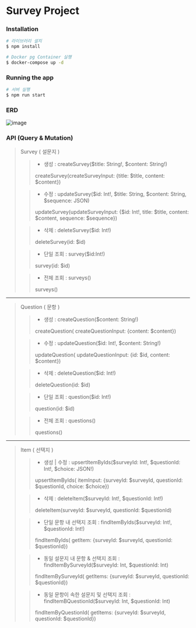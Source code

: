 # Survey Project

### Installation

```bash
# 라이브러리 설치
$ npm install

# Docker pg Container 실행
$ docker-compose up -d
```

### Running the app

```bash
# 서버 실행
$ npm run start
```

### ERD

![image](https://github.com/yhjs1211/survey-project/assets/122883378/c9a1f341-ee5c-4b04-8de7-768c61c66f39)

### API (Query & Mutation)

> Survey ( 설문지 )
>
> > - 생성 : createSurvey($title: String!, $content: String!)
> >
> > createSurvey(createSurveyInput: {title: $title, content: $content})
>
> > - 수정 : updateSurvey($id: Int!, $title: String, $content: String, $sequence: JSON)
> >
> > updateSurvey(updateSurveyInput: {$id: Int!, title: $title, content: $content, sequence: $sequence})
>
> > - 삭제 : deleteSurvey($id: Int!)
> >
> > deleteSurvey(id: $id)
>
> > - 단일 조회 : survey($id:Int!)
> >
> > survey(id: $id)
>
> > - 전체 조회 : surveys()
> >
> > surveys()

---

> Question ( 문항 )
>
> > - 생성 : createQuestion($content: String!)
> >
> > createQuestion( createQuestionInput: {content: $content})
>
> > - 수정 : updateQuestion($id: Int!, $content: String!)
> >
> > updateQuestion( updateQuestionInput: {id: $id, content: $content})
>
> > - 삭제 : deleteQuestion($id: Int!)
> >
> > deleteQuestion(id: $id)
>
> > - 단일 조회 : question($id: Int!)
> >
> > question(id: $id)
>
> > - 전체 조회 : questions()
> >
> > questions()

---

> Item ( 선택지 )
>
> > - 생성 | 수정 : upsertItemByIds($surveyId: Int!, $questionId: Int!, $choice: JSON!)
> >
> > upsertItemByIds( itemInput: {surveyId: $surveyId, questionId: $questionId, choice: $choice})
>
> > - 삭제 : deleteItem($surveyId: Int!, $questionId: Int!)
> >
> > deleteItem(surveyId: $surveyId, questionId: $questionId)
>
> > - 단일 문항 내 선택지 조회 : findItemByIds($surveyId: Int!, $questionId: Int!)
> >
> > findItemByIds( getItem: {surveyId: $surveyId, questionId: $questionId})
>
> > - 동일 설문지 내 문항 & 선택지 조회 : findItemBySurveyId($surveyId: Int, $questionId: Int)
> >
> > findItemBySurveyId( getItems: {surveyId: $surveyId, questionId: $questionId})
>
> > - 동일 문항이 속한 설문지 및 선택지 조회 : findItemBQuestionId($surveyId: Int, $questionId: Int)
> >
> > findItemByQuestionId( getItems: {surveyId: $surveyId, questionId: $questionId})
